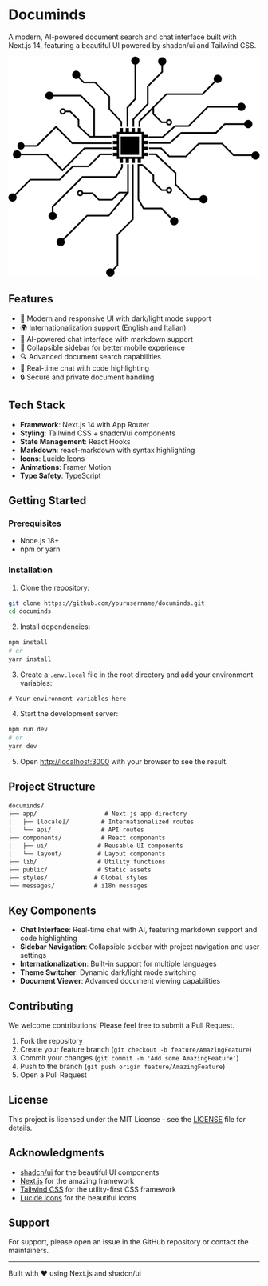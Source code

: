 # Documinds

A modern, AI-powered document search and chat interface built with Next.js 14, featuring a beautiful UI powered by shadcn/ui and Tailwind CSS.

![Documinds Logo](/public/logo.svg)

## Features

- 🎨 Modern and responsive UI with dark/light mode support
- 🌍 Internationalization support (English and Italian)
- 💬 AI-powered chat interface with markdown support
- 📱 Collapsible sidebar for better mobile experience
- 🔍 Advanced document search capabilities
- 🎯 Real-time chat with code highlighting
- 🔒 Secure and private document handling

## Tech Stack

- **Framework**: Next.js 14 with App Router
- **Styling**: Tailwind CSS + shadcn/ui components
- **State Management**: React Hooks
- **Markdown**: react-markdown with syntax highlighting
- **Icons**: Lucide Icons
- **Animations**: Framer Motion
- **Type Safety**: TypeScript

## Getting Started

### Prerequisites

- Node.js 18+ 
- npm or yarn

### Installation

1. Clone the repository:
```bash
git clone https://github.com/yourusername/documinds.git
cd documinds
```

2. Install dependencies:
```bash
npm install
# or
yarn install
```

3. Create a `.env.local` file in the root directory and add your environment variables:
```env
# Your environment variables here
```

4. Start the development server:
```bash
npm run dev
# or
yarn dev
```

5. Open [http://localhost:3000](http://localhost:3000) with your browser to see the result.

## Project Structure

```
documinds/
├── app/                   # Next.js app directory
│   ├── [locale]/         # Internationalized routes
│   └── api/              # API routes
├── components/           # React components
│   ├── ui/              # Reusable UI components
│   └── layout/          # Layout components
├── lib/                 # Utility functions
├── public/              # Static assets
├── styles/             # Global styles
└── messages/           # i18n messages
```

## Key Components

- **Chat Interface**: Real-time chat with AI, featuring markdown support and code highlighting
- **Sidebar Navigation**: Collapsible sidebar with project navigation and user settings
- **Internationalization**: Built-in support for multiple languages
- **Theme Switcher**: Dynamic dark/light mode switching
- **Document Viewer**: Advanced document viewing capabilities

## Contributing

We welcome contributions! Please feel free to submit a Pull Request.

1. Fork the repository
2. Create your feature branch (`git checkout -b feature/AmazingFeature`)
3. Commit your changes (`git commit -m 'Add some AmazingFeature'`)
4. Push to the branch (`git push origin feature/AmazingFeature`)
5. Open a Pull Request

## License

This project is licensed under the MIT License - see the [LICENSE](LICENSE) file for details.

## Acknowledgments

- [shadcn/ui](https://ui.shadcn.com/) for the beautiful UI components
- [Next.js](https://nextjs.org/) for the amazing framework
- [Tailwind CSS](https://tailwindcss.com/) for the utility-first CSS framework
- [Lucide Icons](https://lucide.dev/) for the beautiful icons

## Support

For support, please open an issue in the GitHub repository or contact the maintainers.

---

Built with ❤️ using Next.js and shadcn/ui
